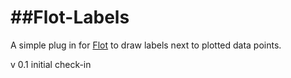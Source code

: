 ##Flot-Labels
===========
A simple plug in for [Flot](http://www.flotcharts.org/) to draw labels next to plotted data points.

v 0.1 initial check-in